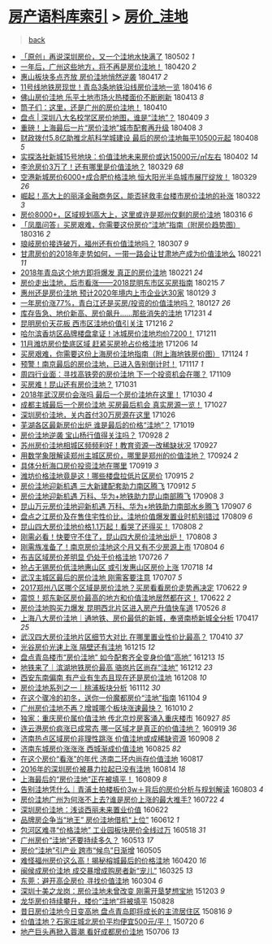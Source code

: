[房产语料库索引](../../README.md)  > [房价_洼地](房价_洼地.md)
====
> [back](../README.md)

- [「原创」再说深圳房价，又一个洼地水快满了](http://jkwz.applinzi.com/ittc/7098482387782730762.html#%E3%80%8C%E5%8E%9F%E5%88%9B%E3%80%8D%E5%86%8D%E8%AF%B4%E6%B7%B1%E5%9C%B3%E6%88%BF%E4%BB%B7%EF%BC%8C%E5%8F%88%E4%B8%80%E4%B8%AA%E6%B4%BC%E5%9C%B0%E6%B0%B4%E5%BF%AB%E6%BB%A1%E4%BA%86) 180502 *1* 
- [一年后，广州这些地方，将不再是房价洼地！](http://jkwz.applinzi.com/ittc/7094078849040253969.html#%E4%B8%80%E5%B9%B4%E5%90%8E%EF%BC%8C%E5%B9%BF%E5%B7%9E%E8%BF%99%E4%BA%9B%E5%9C%B0%E6%96%B9%EF%BC%8C%E5%B0%86%E4%B8%8D%E5%86%8D%E6%98%AF%E6%88%BF%E4%BB%B7%E6%B4%BC%E5%9C%B0%EF%BC%81) 180420 *2* 
- [惠山板块多点齐放 房价洼地悄然逆袭](http://jkwz.applinzi.com/ittc/7092978054718817290.html#%E6%83%A0%E5%B1%B1%E6%9D%BF%E5%9D%97%E5%A4%9A%E7%82%B9%E9%BD%90%E6%94%BE+%E6%88%BF%E4%BB%B7%E6%B4%BC%E5%9C%B0%E6%82%84%E7%84%B6%E9%80%86%E8%A2%AD) 180417 *2* 
- [11号线地铁房现世！青岛3条地铁沿线房价洼地一览](http://jkwz.applinzi.com/ittc/7092514014825546769.html#11%E5%8F%B7%E7%BA%BF%E5%9C%B0%E9%93%81%E6%88%BF%E7%8E%B0%E4%B8%96%EF%BC%81%E9%9D%92%E5%B2%9B3%E6%9D%A1%E5%9C%B0%E9%93%81%E6%B2%BF%E7%BA%BF%E6%88%BF%E4%BB%B7%E6%B4%BC%E5%9C%B0%E4%B8%80%E8%A7%88) 180416 *6* 
- [佛山房价洼地 乐平土地市场火热楼面价不断刷新](http://jkwz.applinzi.com/ittc/7091504974133724176.html#%E4%BD%9B%E5%B1%B1%E6%88%BF%E4%BB%B7%E6%B4%BC%E5%9C%B0+%E4%B9%90%E5%B9%B3%E5%9C%9F%E5%9C%B0%E5%B8%82%E5%9C%BA%E7%81%AB%E7%83%AD%E6%A5%BC%E9%9D%A2%E4%BB%B7%E4%B8%8D%E6%96%AD%E5%88%B7%E6%96%B0) 180413 *8* 
- [筒子们：这里，还是广州的房价洼地！](http://jkwz.applinzi.com/ittc/7090413215047746577.html#%E7%AD%92%E5%AD%90%E4%BB%AC%EF%BC%9A%E8%BF%99%E9%87%8C%EF%BC%8C%E8%BF%98%E6%98%AF%E5%B9%BF%E5%B7%9E%E7%9A%84%E6%88%BF%E4%BB%B7%E6%B4%BC%E5%9C%B0%EF%BC%81) 180410  
- [盘点 | 深圳八大名校学区房价地图，谁是“洼地”？](http://jkwz.applinzi.com/ittc/7090018789272060935.html#%E7%9B%98%E7%82%B9+%7C+%E6%B7%B1%E5%9C%B3%E5%85%AB%E5%A4%A7%E5%90%8D%E6%A0%A1%E5%AD%A6%E5%8C%BA%E6%88%BF%E4%BB%B7%E5%9C%B0%E5%9B%BE%EF%BC%8C%E8%B0%81%E6%98%AF%E2%80%9C%E6%B4%BC%E5%9C%B0%E2%80%9D%EF%BC%9F) 180409 *3* 
- [重磅！上海最后一片“房价洼地”城市配套再升级](http://jkwz.applinzi.com/ittc/7089660282077185041.html#%E9%87%8D%E7%A3%85%EF%BC%81%E4%B8%8A%E6%B5%B7%E6%9C%80%E5%90%8E%E4%B8%80%E7%89%87%E2%80%9C%E6%88%BF%E4%BB%B7%E6%B4%BC%E5%9C%B0%E2%80%9D%E5%9F%8E%E5%B8%82%E9%85%8D%E5%A5%97%E5%86%8D%E5%8D%87%E7%BA%A7) 180408 *3* 
- [财政拨付5.8亿助推北航科学城建设 最后的房价洼地每平10500元起](http://jkwz.applinzi.com/ittc/7089586969053234193.html#%E8%B4%A2%E6%94%BF%E6%8B%A8%E4%BB%985.8%E4%BA%BF%E5%8A%A9%E6%8E%A8%E5%8C%97%E8%88%AA%E7%A7%91%E5%AD%A6%E5%9F%8E%E5%BB%BA%E8%AE%BE+%E6%9C%80%E5%90%8E%E7%9A%84%E6%88%BF%E4%BB%B7%E6%B4%BC%E5%9C%B0%E6%AF%8F%E5%B9%B310500%E5%85%83%E8%B5%B7) 180408 *5* 
- [实探洛社新城15号地块：价值洼地未来房价或达15000元/㎡左右](http://jkwz.applinzi.com/ittc/7087405035686462481.html#%E5%AE%9E%E6%8E%A2%E6%B4%9B%E7%A4%BE%E6%96%B0%E5%9F%8E15%E5%8F%B7%E5%9C%B0%E5%9D%97%EF%BC%9A%E4%BB%B7%E5%80%BC%E6%B4%BC%E5%9C%B0%E6%9C%AA%E6%9D%A5%E6%88%BF%E4%BB%B7%E6%88%96%E8%BE%BE15000%E5%85%83%2F%E3%8E%A1%E5%B7%A6%E5%8F%B3) 180402 *14* 
- [李沧房价3万了！还有哪里是价值洼地？](http://jkwz.applinzi.com/ittc/7085917309959144465.html#%E6%9D%8E%E6%B2%A7%E6%88%BF%E4%BB%B73%E4%B8%87%E4%BA%86%EF%BC%81%E8%BF%98%E6%9C%89%E5%93%AA%E9%87%8C%E6%98%AF%E4%BB%B7%E5%80%BC%E6%B4%BC%E5%9C%B0%EF%BC%9F) 180329 *68* 
- [空港新城房价6000+成合肥价格洼地 恒大阳光半岛城市展厅绽放！](http://jkwz.applinzi.com/ittc/7085906609866015754.html#%E7%A9%BA%E6%B8%AF%E6%96%B0%E5%9F%8E%E6%88%BF%E4%BB%B76000%2B%E6%88%90%E5%90%88%E8%82%A5%E4%BB%B7%E6%A0%BC%E6%B4%BC%E5%9C%B0+%E6%81%92%E5%A4%A7%E9%98%B3%E5%85%89%E5%8D%8A%E5%B2%9B%E5%9F%8E%E5%B8%82%E5%B1%95%E5%8E%85%E7%BB%BD%E6%94%BE%EF%BC%81) 180329 *26* 
- [崛起！高大上的丽泽金融商务区，能否拯救丰台楼市房价洼地的补涨](http://jkwz.applinzi.com/ittc/7083241094169232390.html#%E5%B4%9B%E8%B5%B7%EF%BC%81%E9%AB%98%E5%A4%A7%E4%B8%8A%E7%9A%84%E4%B8%BD%E6%B3%BD%E9%87%91%E8%9E%8D%E5%95%86%E5%8A%A1%E5%8C%BA%EF%BC%8C%E8%83%BD%E5%90%A6%E6%8B%AF%E6%95%91%E4%B8%B0%E5%8F%B0%E6%A5%BC%E5%B8%82%E6%88%BF%E4%BB%B7%E6%B4%BC%E5%9C%B0%E7%9A%84%E8%A1%A5%E6%B6%A8) 180322 *3* 
- [房价8000+，区域规划高大上，这里或许是郑州仅剩的房价洼地](http://jkwz.applinzi.com/ittc/7081173926724240390.html#%E6%88%BF%E4%BB%B78000%2B%EF%BC%8C%E5%8C%BA%E5%9F%9F%E8%A7%84%E5%88%92%E9%AB%98%E5%A4%A7%E4%B8%8A%EF%BC%8C%E8%BF%99%E9%87%8C%E6%88%96%E8%AE%B8%E6%98%AF%E9%83%91%E5%B7%9E%E4%BB%85%E5%89%A9%E7%9A%84%E6%88%BF%E4%BB%B7%E6%B4%BC%E5%9C%B0) 180316 *6* 
- [「凤凰问答」买房艰难，你需要这份房价“洼地”指南（附房价趋势图）](http://jkwz.applinzi.com/ittc/7081155987409208336.html#%E3%80%8C%E5%87%A4%E5%87%B0%E9%97%AE%E7%AD%94%E3%80%8D%E4%B9%B0%E6%88%BF%E8%89%B0%E9%9A%BE%EF%BC%8C%E4%BD%A0%E9%9C%80%E8%A6%81%E8%BF%99%E4%BB%BD%E6%88%BF%E4%BB%B7%E2%80%9C%E6%B4%BC%E5%9C%B0%E2%80%9D%E6%8C%87%E5%8D%97%EF%BC%88%E9%99%84%E6%88%BF%E4%BB%B7%E8%B6%8B%E5%8A%BF%E5%9B%BE%EF%BC%89) 180316 *2* 
- [琅岐房价接连破万，福州还有价值洼地吗？](http://jkwz.applinzi.com/ittc/7077746211593651216.html#%E7%90%85%E5%B2%90%E6%88%BF%E4%BB%B7%E6%8E%A5%E8%BF%9E%E7%A0%B4%E4%B8%87%EF%BC%8C%E7%A6%8F%E5%B7%9E%E8%BF%98%E6%9C%89%E4%BB%B7%E5%80%BC%E6%B4%BC%E5%9C%B0%E5%90%97%EF%BC%9F) 180307 *9* 
- [甘肃房价的2018年走势如何，一带一路会让甘肃地产成为价值洼地么](http://jkwz.applinzi.com/ittc/7072644578673165319.html#%E7%94%98%E8%82%83%E6%88%BF%E4%BB%B7%E7%9A%842018%E5%B9%B4%E8%B5%B0%E5%8A%BF%E5%A6%82%E4%BD%95%EF%BC%8C%E4%B8%80%E5%B8%A6%E4%B8%80%E8%B7%AF%E4%BC%9A%E8%AE%A9%E7%94%98%E8%82%83%E5%9C%B0%E4%BA%A7%E6%88%90%E4%B8%BA%E4%BB%B7%E5%80%BC%E6%B4%BC%E5%9C%B0%E4%B9%88) 180221 *11* 
- [2018年青岛这个地方即将爆发 真正的房价洼地](http://jkwz.applinzi.com/ittc/7072497968945300486.html#2018%E5%B9%B4%E9%9D%92%E5%B2%9B%E8%BF%99%E4%B8%AA%E5%9C%B0%E6%96%B9%E5%8D%B3%E5%B0%86%E7%88%86%E5%8F%91+%E7%9C%9F%E6%AD%A3%E7%9A%84%E6%88%BF%E4%BB%B7%E6%B4%BC%E5%9C%B0) 180221 *24* 
- [房价走出洼地，后市看涨——2018昆明东市区买房指南](http://jkwz.applinzi.com/ittc/7070274718978802704.html#%E6%88%BF%E4%BB%B7%E8%B5%B0%E5%87%BA%E6%B4%BC%E5%9C%B0%EF%BC%8C%E5%90%8E%E5%B8%82%E7%9C%8B%E6%B6%A8%E2%80%94%E2%80%942018%E6%98%86%E6%98%8E%E4%B8%9C%E5%B8%82%E5%8C%BA%E4%B9%B0%E6%88%BF%E6%8C%87%E5%8D%97) 180215 *7* 
- [惠州还是房价洼地 预计2020年境内上市企业达30家](http://jkwz.applinzi.com/ittc/7063954481840915462.html#%E6%83%A0%E5%B7%9E%E8%BF%98%E6%98%AF%E6%88%BF%E4%BB%B7%E6%B4%BC%E5%9C%B0+%E9%A2%84%E8%AE%A12020%E5%B9%B4%E5%A2%83%E5%86%85%E4%B8%8A%E5%B8%82%E4%BC%81%E4%B8%9A%E8%BE%BE30%E5%AE%B6) 180129 *3* 
- [一年房价涨77%，青白江还是买房/投资的价值洼地吗？](http://jkwz.applinzi.com/ittc/7063224347152352273.html#%E4%B8%80%E5%B9%B4%E6%88%BF%E4%BB%B7%E6%B6%A877%25%EF%BC%8C%E9%9D%92%E7%99%BD%E6%B1%9F%E8%BF%98%E6%98%AF%E4%B9%B0%E6%88%BF%2F%E6%8A%95%E8%B5%84%E7%9A%84%E4%BB%B7%E5%80%BC%E6%B4%BC%E5%9C%B0%E5%90%97%EF%BC%9F) 180127 *26* 
- [库存告急、地价新高、房价飙升……那些消失的洼地](http://jkwz.applinzi.com/ittc/7053150372078552070.html#%E5%BA%93%E5%AD%98%E5%91%8A%E6%80%A5%E3%80%81%E5%9C%B0%E4%BB%B7%E6%96%B0%E9%AB%98%E3%80%81%E6%88%BF%E4%BB%B7%E9%A3%99%E5%8D%87%E2%80%A6%E2%80%A6%E9%82%A3%E4%BA%9B%E6%B6%88%E5%A4%B1%E7%9A%84%E6%B4%BC%E5%9C%B0) 171231 *4* 
- [昆明房价天花板 西市区洼地价值引关注](http://jkwz.applinzi.com/ittc/7047784643560997905.html#%E6%98%86%E6%98%8E%E6%88%BF%E4%BB%B7%E5%A4%A9%E8%8A%B1%E6%9D%BF+%E8%A5%BF%E5%B8%82%E5%8C%BA%E6%B4%BC%E5%9C%B0%E4%BB%B7%E5%80%BC%E5%BC%95%E5%85%B3%E6%B3%A8) 171216 *2* 
- [哈尔滨香坊区品牌楼盘拿证！冰城房价洼地均价7200！](http://jkwz.applinzi.com/ittc/7045880116427621393.html#%E5%93%88%E5%B0%94%E6%BB%A8%E9%A6%99%E5%9D%8A%E5%8C%BA%E5%93%81%E7%89%8C%E6%A5%BC%E7%9B%98%E6%8B%BF%E8%AF%81%EF%BC%81%E5%86%B0%E5%9F%8E%E6%88%BF%E4%BB%B7%E6%B4%BC%E5%9C%B0%E5%9D%87%E4%BB%B77200%EF%BC%81) 171211  
- [11月潍坊房价垫底区域 赶紧买房抢占价格洼地](http://jkwz.applinzi.com/ittc/7043798624591414289.html#11%E6%9C%88%E6%BD%8D%E5%9D%8A%E6%88%BF%E4%BB%B7%E5%9E%AB%E5%BA%95%E5%8C%BA%E5%9F%9F+%E8%B5%B6%E7%B4%A7%E4%B9%B0%E6%88%BF%E6%8A%A2%E5%8D%A0%E4%BB%B7%E6%A0%BC%E6%B4%BC%E5%9C%B0) 171206 *14* 
- [买房艰难，你需要这份上海房价洼地指南（附上海地铁房价图）](http://jkwz.applinzi.com/ittc/7039547455799051281.html#%E4%B9%B0%E6%88%BF%E8%89%B0%E9%9A%BE%EF%BC%8C%E4%BD%A0%E9%9C%80%E8%A6%81%E8%BF%99%E4%BB%BD%E4%B8%8A%E6%B5%B7%E6%88%BF%E4%BB%B7%E6%B4%BC%E5%9C%B0%E6%8C%87%E5%8D%97%EF%BC%88%E9%99%84%E4%B8%8A%E6%B5%B7%E5%9C%B0%E9%93%81%E6%88%BF%E4%BB%B7%E5%9B%BE%EF%BC%89) 171124 *1* 
- [预警！南京最后的房价洼地，已进入告别倒计时！](http://jkwz.applinzi.com/ittc/7036843422533551120.html#%E9%A2%84%E8%AD%A6%EF%BC%81%E5%8D%97%E4%BA%AC%E6%9C%80%E5%90%8E%E7%9A%84%E6%88%BF%E4%BB%B7%E6%B4%BC%E5%9C%B0%EF%BC%8C%E5%B7%B2%E8%BF%9B%E5%85%A5%E5%91%8A%E5%88%AB%E5%80%92%E8%AE%A1%E6%97%B6%EF%BC%81) 171117 *1* 
- [周四行业面：寻找高铁旁的房价洼地 下一个投资机会在哪？](http://jkwz.applinzi.com/ittc/7034082778004587537.html#%E5%91%A8%E5%9B%9B%E8%A1%8C%E4%B8%9A%E9%9D%A2%EF%BC%9A%E5%AF%BB%E6%89%BE%E9%AB%98%E9%93%81%E6%97%81%E7%9A%84%E6%88%BF%E4%BB%B7%E6%B4%BC%E5%9C%B0+%E4%B8%8B%E4%B8%80%E4%B8%AA%E6%8A%95%E8%B5%84%E6%9C%BA%E4%BC%9A%E5%9C%A8%E5%93%AA%EF%BC%9F) 171109  
- [买房难！昆山还有房价洼地？](http://jkwz.applinzi.com/ittc/7030493923791864848.html#%E4%B9%B0%E6%88%BF%E9%9A%BE%EF%BC%81%E6%98%86%E5%B1%B1%E8%BF%98%E6%9C%89%E6%88%BF%E4%BB%B7%E6%B4%BC%E5%9C%B0%EF%BC%9F) 171031  
- [2018年武汉房价会涨吗 最后一个房价洼地在这里！](http://jkwz.applinzi.com/ittc/7030317224307459088.html#2018%E5%B9%B4%E6%AD%A6%E6%B1%89%E6%88%BF%E4%BB%B7%E4%BC%9A%E6%B6%A8%E5%90%97+%E6%9C%80%E5%90%8E%E4%B8%80%E4%B8%AA%E6%88%BF%E4%BB%B7%E6%B4%BC%E5%9C%B0%E5%9C%A8%E8%BF%99%E9%87%8C%EF%BC%81) 171030 *4* 
- [成都主城最后一个房价洼地 买房最后机会 真实房源一览！](http://jkwz.applinzi.com/ittc/7029086085660017681.html#%E6%88%90%E9%83%BD%E4%B8%BB%E5%9F%8E%E6%9C%80%E5%90%8E%E4%B8%80%E4%B8%AA%E6%88%BF%E4%BB%B7%E6%B4%BC%E5%9C%B0+%E4%B9%B0%E6%88%BF%E6%9C%80%E5%90%8E%E6%9C%BA%E4%BC%9A+%E7%9C%9F%E5%AE%9E%E6%88%BF%E6%BA%90%E4%B8%80%E8%A7%88%EF%BC%81) 171027  
- [深圳房价洼地，关内首付30万房源在这里](http://jkwz.applinzi.com/ittc/7028692030732108816.html#%E6%B7%B1%E5%9C%B3%E6%88%BF%E4%BB%B7%E6%B4%BC%E5%9C%B0%EF%BC%8C%E5%85%B3%E5%86%85%E9%A6%96%E4%BB%9830%E4%B8%87%E6%88%BF%E6%BA%90%E5%9C%A8%E8%BF%99%E9%87%8C) 171026  
- [芜湖各区最新房价出炉 谁是最后的价格“洼地”？](http://jkwz.applinzi.com/ittc/7026064541656548369.html#%E8%8A%9C%E6%B9%96%E5%90%84%E5%8C%BA%E6%9C%80%E6%96%B0%E6%88%BF%E4%BB%B7%E5%87%BA%E7%82%89+%E8%B0%81%E6%98%AF%E6%9C%80%E5%90%8E%E7%9A%84%E4%BB%B7%E6%A0%BC%E2%80%9C%E6%B4%BC%E5%9C%B0%E2%80%9D%EF%BC%9F) 171019  
- [房价洼地逆袭 宝山杨行值得关注吗？](http://jkwz.applinzi.com/ittc/7018281746444059664.html#%E6%88%BF%E4%BB%B7%E6%B4%BC%E5%9C%B0%E9%80%86%E8%A2%AD+%E5%AE%9D%E5%B1%B1%E6%9D%A8%E8%A1%8C%E5%80%BC%E5%BE%97%E5%85%B3%E6%B3%A8%E5%90%97%EF%BC%9F) 170928 *2* 
- [苏州房价洼地相城区频频利好！教育资源一改稀缺状况](http://jkwz.applinzi.com/ittc/7017928985265308689.html#%E8%8B%8F%E5%B7%9E%E6%88%BF%E4%BB%B7%E6%B4%BC%E5%9C%B0%E7%9B%B8%E5%9F%8E%E5%8C%BA%E9%A2%91%E9%A2%91%E5%88%A9%E5%A5%BD%EF%BC%81%E6%95%99%E8%82%B2%E8%B5%84%E6%BA%90%E4%B8%80%E6%94%B9%E7%A8%80%E7%BC%BA%E7%8A%B6%E5%86%B5) 170927  
- [用数学象限解读郑州主城区房价，哪里是郑州的价值洼地？](http://jkwz.applinzi.com/ittc/7016936613853266961.html#%E7%94%A8%E6%95%B0%E5%AD%A6%E8%B1%A1%E9%99%90%E8%A7%A3%E8%AF%BB%E9%83%91%E5%B7%9E%E4%B8%BB%E5%9F%8E%E5%8C%BA%E6%88%BF%E4%BB%B7%EF%BC%8C%E5%93%AA%E9%87%8C%E6%98%AF%E9%83%91%E5%B7%9E%E7%9A%84%E4%BB%B7%E5%80%BC%E6%B4%BC%E5%9C%B0%EF%BC%9F) 170924 *2* 
- [具体分析海口房价投资洼地在哪里](http://jkwz.applinzi.com/ittc/7015029293669942289.html#%E5%85%B7%E4%BD%93%E5%88%86%E6%9E%90%E6%B5%B7%E5%8F%A3%E6%88%BF%E4%BB%B7%E6%8A%95%E8%B5%84%E6%B4%BC%E5%9C%B0%E5%9C%A8%E5%93%AA%E9%87%8C) 170919 *3* 
- [潍坊价格洼地竟是这！哪些楼盘拉低片区房价](http://jkwz.applinzi.com/ittc/7013322888684504080.html#%E6%BD%8D%E5%9D%8A%E4%BB%B7%E6%A0%BC%E6%B4%BC%E5%9C%B0%E7%AB%9F%E6%98%AF%E8%BF%99%EF%BC%81%E5%93%AA%E4%BA%9B%E6%A5%BC%E7%9B%98%E6%8B%89%E4%BD%8E%E7%89%87%E5%8C%BA%E6%88%BF%E4%BB%B7) 170915 *2* 
- [房价洼地迎新机遇 三大新建配套助力南区腾飞](http://jkwz.applinzi.com/ittc/7012475245414581264.html#%E6%88%BF%E4%BB%B7%E6%B4%BC%E5%9C%B0%E8%BF%8E%E6%96%B0%E6%9C%BA%E9%81%87+%E4%B8%89%E5%A4%A7%E6%96%B0%E5%BB%BA%E9%85%8D%E5%A5%97%E5%8A%A9%E5%8A%9B%E5%8D%97%E5%8C%BA%E8%85%BE%E9%A3%9E) 170912 *5* 
- [房价洼地迎新机遇 万科、华为+地铁助力昆山南部腾飞](http://jkwz.applinzi.com/ittc/7010965832279278608.html#%E6%88%BF%E4%BB%B7%E6%B4%BC%E5%9C%B0%E8%BF%8E%E6%96%B0%E6%9C%BA%E9%81%87+%E4%B8%87%E7%A7%91%E3%80%81%E5%8D%8E%E4%B8%BA%2B%E5%9C%B0%E9%93%81%E5%8A%A9%E5%8A%9B%E6%98%86%E5%B1%B1%E5%8D%97%E9%83%A8%E8%85%BE%E9%A3%9E) 170908 *3* 
- [昆山万元房价洼地迎新机遇 万科、华为+地铁助力南部水乡腾飞](http://jkwz.applinzi.com/ittc/7010585508311467024.html#%E6%98%86%E5%B1%B1%E4%B8%87%E5%85%83%E6%88%BF%E4%BB%B7%E6%B4%BC%E5%9C%B0%E8%BF%8E%E6%96%B0%E6%9C%BA%E9%81%87+%E4%B8%87%E7%A7%91%E3%80%81%E5%8D%8E%E4%B8%BA%2B%E5%9C%B0%E9%93%81%E5%8A%A9%E5%8A%9B%E5%8D%97%E9%83%A8%E6%B0%B4%E4%B9%A1%E8%85%BE%E9%A3%9E) 170907 *6* 
- [盘点之江房价及在售住宅性价比，洼地价值爆发置业时机别错过](http://jkwz.applinzi.com/ittc/6999485826659255312.html#%E7%9B%98%E7%82%B9%E4%B9%8B%E6%B1%9F%E6%88%BF%E4%BB%B7%E5%8F%8A%E5%9C%A8%E5%94%AE%E4%BD%8F%E5%AE%85%E6%80%A7%E4%BB%B7%E6%AF%94%EF%BC%8C%E6%B4%BC%E5%9C%B0%E4%BB%B7%E5%80%BC%E7%88%86%E5%8F%91%E7%BD%AE%E4%B8%9A%E6%97%B6%E6%9C%BA%E5%88%AB%E9%94%99%E8%BF%87) 170809 *6* 
- [昆山四大房价洼地价格1.1万起！看哭了还得买！](http://jkwz.applinzi.com/ittc/6999424643398894608.html#%E6%98%86%E5%B1%B1%E5%9B%9B%E5%A4%A7%E6%88%BF%E4%BB%B7%E6%B4%BC%E5%9C%B0%E4%BB%B7%E6%A0%BC1.1%E4%B8%87%E8%B5%B7%EF%BC%81%E7%9C%8B%E5%93%AD%E4%BA%86%E8%BF%98%E5%BE%97%E4%B9%B0%EF%BC%81) 170808 *2* 
- [刚需必看！快要守不住了，昆山四大房价洼地出炉！](http://jkwz.applinzi.com/ittc/6999369292234359824.html#%E5%88%9A%E9%9C%80%E5%BF%85%E7%9C%8B%EF%BC%81%E5%BF%AB%E8%A6%81%E5%AE%88%E4%B8%8D%E4%BD%8F%E4%BA%86%EF%BC%8C%E6%98%86%E5%B1%B1%E5%9B%9B%E5%A4%A7%E6%88%BF%E4%BB%B7%E6%B4%BC%E5%9C%B0%E5%87%BA%E7%82%89%EF%BC%81) 170808 *3* 
- [刚需族准备了！南京房价洼地这个月又有不少房源上市](http://jkwz.applinzi.com/ittc/6998019891549176848.html#%E5%88%9A%E9%9C%80%E6%97%8F%E5%87%86%E5%A4%87%E4%BA%86%EF%BC%81%E5%8D%97%E4%BA%AC%E6%88%BF%E4%BB%B7%E6%B4%BC%E5%9C%B0%E8%BF%99%E4%B8%AA%E6%9C%88%E5%8F%88%E6%9C%89%E4%B8%8D%E5%B0%91%E6%88%BF%E6%BA%90%E4%B8%8A%E5%B8%82) 170804 *6* 
- [布吉区域房价差明显 仍处于价格洼地](http://jkwz.applinzi.com/ittc/6994664287245960208.html#%E5%B8%83%E5%90%89%E5%8C%BA%E5%9F%9F%E6%88%BF%E4%BB%B7%E5%B7%AE%E6%98%8E%E6%98%BE+%E4%BB%8D%E5%A4%84%E4%BA%8E%E4%BB%B7%E6%A0%BC%E6%B4%BC%E5%9C%B0) 170726 *7* 
- [抢占无锡房价低洼地惠山区 或引发惠山区房价上涨](http://jkwz.applinzi.com/ittc/6991552057444926480.html#%E6%8A%A2%E5%8D%A0%E6%97%A0%E9%94%A1%E6%88%BF%E4%BB%B7%E4%BD%8E%E6%B4%BC%E5%9C%B0%E6%83%A0%E5%B1%B1%E5%8C%BA+%E6%88%96%E5%BC%95%E5%8F%91%E6%83%A0%E5%B1%B1%E5%8C%BA%E6%88%BF%E4%BB%B7%E4%B8%8A%E6%B6%A8) 170718 *14* 
- [武汉主城区最后的房价洼地 刚需客要注意](http://jkwz.applinzi.com/ittc/6987511885241779205.html#%E6%AD%A6%E6%B1%89%E4%B8%BB%E5%9F%8E%E5%8C%BA%E6%9C%80%E5%90%8E%E7%9A%84%E6%88%BF%E4%BB%B7%E6%B4%BC%E5%9C%B0+%E5%88%9A%E9%9C%80%E5%AE%A2%E8%A6%81%E6%B3%A8%E6%84%8F) 170707 *5* 
- [2017郑州八区哪个区域是房价洼地？买房看看房价走势再决定](http://jkwz.applinzi.com/ittc/6981920665744458756.html#2017%E9%83%91%E5%B7%9E%E5%85%AB%E5%8C%BA%E5%93%AA%E4%B8%AA%E5%8C%BA%E5%9F%9F%E6%98%AF%E6%88%BF%E4%BB%B7%E6%B4%BC%E5%9C%B0%EF%BC%9F%E4%B9%B0%E6%88%BF%E7%9C%8B%E7%9C%8B%E6%88%BF%E4%BB%B7%E8%B5%B0%E5%8A%BF%E5%86%8D%E5%86%B3%E5%AE%9A) 170622 *9* 
- [震惊！郑东新区房价最高的地方和价值洼地居然都在这！](http://jkwz.applinzi.com/ittc/6981796322225947653.html#%E9%9C%87%E6%83%8A%EF%BC%81%E9%83%91%E4%B8%9C%E6%96%B0%E5%8C%BA%E6%88%BF%E4%BB%B7%E6%9C%80%E9%AB%98%E7%9A%84%E5%9C%B0%E6%96%B9%E5%92%8C%E4%BB%B7%E5%80%BC%E6%B4%BC%E5%9C%B0%E5%B1%85%E7%84%B6%E9%83%BD%E5%9C%A8%E8%BF%99%EF%BC%81) 170622 *2* 
- [房价洼地购买力爆发 昆明西北片区进入房产升值快车道](http://jkwz.applinzi.com/ittc/6972012505231524868.html#%E6%88%BF%E4%BB%B7%E6%B4%BC%E5%9C%B0%E8%B4%AD%E4%B9%B0%E5%8A%9B%E7%88%86%E5%8F%91+%E6%98%86%E6%98%8E%E8%A5%BF%E5%8C%97%E7%89%87%E5%8C%BA%E8%BF%9B%E5%85%A5%E6%88%BF%E4%BA%A7%E5%8D%87%E5%80%BC%E5%BF%AB%E8%BD%A6%E9%81%93) 170526 *8* 
- [上海八大房价洼地｜通地铁、房价最低的新城，奉贤南桥新城全分析](http://jkwz.applinzi.com/ittc/6957624421194925060.html#%E4%B8%8A%E6%B5%B7%E5%85%AB%E5%A4%A7%E6%88%BF%E4%BB%B7%E6%B4%BC%E5%9C%B0%EF%BD%9C%E9%80%9A%E5%9C%B0%E9%93%81%E3%80%81%E6%88%BF%E4%BB%B7%E6%9C%80%E4%BD%8E%E7%9A%84%E6%96%B0%E5%9F%8E%EF%BC%8C%E5%A5%89%E8%B4%A4%E5%8D%97%E6%A1%A5%E6%96%B0%E5%9F%8E%E5%85%A8%E5%88%86%E6%9E%90) 170417 *25* 
- [武汉四大房价洼地片区细节大对比 在哪里置业性价比最高？](http://jkwz.applinzi.com/ittc/6954840436614104069.html#%E6%AD%A6%E6%B1%89%E5%9B%9B%E5%A4%A7%E6%88%BF%E4%BB%B7%E6%B4%BC%E5%9C%B0%E7%89%87%E5%8C%BA%E7%BB%86%E8%8A%82%E5%A4%A7%E5%AF%B9%E6%AF%94+%E5%9C%A8%E5%93%AA%E9%87%8C%E7%BD%AE%E4%B8%9A%E6%80%A7%E4%BB%B7%E6%AF%94%E6%9C%80%E9%AB%98%EF%BC%9F) 170410 *37* 
- [光谷房价光速上涨 隔壁还有洼地](http://jkwz.applinzi.com/ittc/6911877756500837381.html#%E5%85%89%E8%B0%B7%E6%88%BF%E4%BB%B7%E5%85%89%E9%80%9F%E4%B8%8A%E6%B6%A8+%E9%9A%94%E5%A3%81%E8%BF%98%E6%9C%89%E6%B4%BC%E5%9C%B0) 161215 *12* 
- [盘点青岛楼市“房价洼地” 如今配套齐全变身价值“高地”](http://jkwz.applinzi.com/ittc/6911013685870199813.html#%E7%9B%98%E7%82%B9%E9%9D%92%E5%B2%9B%E6%A5%BC%E5%B8%82%E2%80%9C%E6%88%BF%E4%BB%B7%E6%B4%BC%E5%9C%B0%E2%80%9D+%E5%A6%82%E4%BB%8A%E9%85%8D%E5%A5%97%E9%BD%90%E5%85%A8%E5%8F%98%E8%BA%AB%E4%BB%B7%E5%80%BC%E2%80%9C%E9%AB%98%E5%9C%B0%E2%80%9D) 161213 *15* 
- [地铁来了｜滨湖地铁房价最高 骆岗片区尚存“洼地”](http://jkwz.applinzi.com/ittc/6910769912808473604.html#%E5%9C%B0%E9%93%81%E6%9D%A5%E4%BA%86%EF%BD%9C%E6%BB%A8%E6%B9%96%E5%9C%B0%E9%93%81%E6%88%BF%E4%BB%B7%E6%9C%80%E9%AB%98+%E9%AA%86%E5%B2%97%E7%89%87%E5%8C%BA%E5%B0%9A%E5%AD%98%E2%80%9C%E6%B4%BC%E5%9C%B0%E2%80%9D) 161212 *23* 
- [西安东南偏南 有产业有生态且现在还是房价洼地](http://jkwz.applinzi.com/ittc/6909175626274964484.html#%E8%A5%BF%E5%AE%89%E4%B8%9C%E5%8D%97%E5%81%8F%E5%8D%97+%E6%9C%89%E4%BA%A7%E4%B8%9A%E6%9C%89%E7%94%9F%E6%80%81%E4%B8%94%E7%8E%B0%E5%9C%A8%E8%BF%98%E6%98%AF%E6%88%BF%E4%BB%B7%E6%B4%BC%E5%9C%B0) 161208 *10* 
- [房价洼地系列之一｜桃浦板块分析](http://jkwz.applinzi.com/ittc/6899656171765367812.html#%E6%88%BF%E4%BB%B7%E6%B4%BC%E5%9C%B0%E7%B3%BB%E5%88%97%E4%B9%8B%E4%B8%80%EF%BD%9C%E6%A1%83%E6%B5%A6%E6%9D%BF%E5%9D%97%E5%88%86%E6%9E%90) 161112 *30* 
- [在这个骤冷的初冬，送你一份魔都房价“洼地”指南](http://jkwz.applinzi.com/ittc/6896605156010886149.html#%E5%9C%A8%E8%BF%99%E4%B8%AA%E9%AA%A4%E5%86%B7%E7%9A%84%E5%88%9D%E5%86%AC%EF%BC%8C%E9%80%81%E4%BD%A0%E4%B8%80%E4%BB%BD%E9%AD%94%E9%83%BD%E6%88%BF%E4%BB%B7%E2%80%9C%E6%B4%BC%E5%9C%B0%E2%80%9D%E6%8C%87%E5%8D%97) 161104 *9* 
- [广州房价洼地不再？增城哪个板块涨速最快？](http://jkwz.applinzi.com/ittc/6887320934364480517.html#%E5%B9%BF%E5%B7%9E%E6%88%BF%E4%BB%B7%E6%B4%BC%E5%9C%B0%E4%B8%8D%E5%86%8D%EF%BC%9F%E5%A2%9E%E5%9F%8E%E5%93%AA%E4%B8%AA%E6%9D%BF%E5%9D%97%E6%B6%A8%E9%80%9F%E6%9C%80%E5%BF%AB%EF%BC%9F) 161010 *2* 
- [独家：重庆房价属价值洼地 传北京炒房客涌入重庆楼市](http://jkwz.applinzi.com/ittc/6882529186832450564.html#%E7%8B%AC%E5%AE%B6%EF%BC%9A%E9%87%8D%E5%BA%86%E6%88%BF%E4%BB%B7%E5%B1%9E%E4%BB%B7%E5%80%BC%E6%B4%BC%E5%9C%B0+%E4%BC%A0%E5%8C%97%E4%BA%AC%E7%82%92%E6%88%BF%E5%AE%A2%E6%B6%8C%E5%85%A5%E9%87%8D%E5%BA%86%E6%A5%BC%E5%B8%82) 160927 *85* 
- [连云港房价疯涨已成常态 哪一区域才是真正的价值洼地？](http://jkwz.applinzi.com/ittc/6879428535982228484.html#%E8%BF%9E%E4%BA%91%E6%B8%AF%E6%88%BF%E4%BB%B7%E7%96%AF%E6%B6%A8%E5%B7%B2%E6%88%90%E5%B8%B8%E6%80%81+%E5%93%AA%E4%B8%80%E5%8C%BA%E5%9F%9F%E6%89%8D%E6%98%AF%E7%9C%9F%E6%AD%A3%E7%9A%84%E4%BB%B7%E5%80%BC%E6%B4%BC%E5%9C%B0%EF%BC%9F) 160919 *36* 
- [济南热点区域房价非理性跳涨 价值洼地或成稀缺资源](http://jkwz.applinzi.com/ittc/6875518170852492292.html#%E6%B5%8E%E5%8D%97%E7%83%AD%E7%82%B9%E5%8C%BA%E5%9F%9F%E6%88%BF%E4%BB%B7%E9%9D%9E%E7%90%86%E6%80%A7%E8%B7%B3%E6%B6%A8+%E4%BB%B7%E5%80%BC%E6%B4%BC%E5%9C%B0%E6%88%96%E6%88%90%E7%A8%80%E7%BC%BA%E8%B5%84%E6%BA%90) 160908 *2* 
- [济南东城房价涨涨涨 西城渐成价值洼地](http://jkwz.applinzi.com/ittc/6870231394957132805.html#%E6%B5%8E%E5%8D%97%E4%B8%9C%E5%9F%8E%E6%88%BF%E4%BB%B7%E6%B6%A8%E6%B6%A8%E6%B6%A8+%E8%A5%BF%E5%9F%8E%E6%B8%90%E6%88%90%E4%BB%B7%E5%80%BC%E6%B4%BC%E5%9C%B0) 160825 *82* 
- [在这个房价“看涨”的年代 济南二环内尚存价值洼地](http://jkwz.applinzi.com/ittc/6867273551060665349.html#%E5%9C%A8%E8%BF%99%E4%B8%AA%E6%88%BF%E4%BB%B7%E2%80%9C%E7%9C%8B%E6%B6%A8%E2%80%9D%E7%9A%84%E5%B9%B4%E4%BB%A3+%E6%B5%8E%E5%8D%97%E4%BA%8C%E7%8E%AF%E5%86%85%E5%B0%9A%E5%AD%98%E4%BB%B7%E5%80%BC%E6%B4%BC%E5%9C%B0) 160817  
- [2016年的深圳房价被暴力拉起已没有洼地](http://jkwz.applinzi.com/ittc/6866245492643726341.html#2016%E5%B9%B4%E7%9A%84%E6%B7%B1%E5%9C%B3%E6%88%BF%E4%BB%B7%E8%A2%AB%E6%9A%B4%E5%8A%9B%E6%8B%89%E8%B5%B7%E5%B7%B2%E6%B2%A1%E6%9C%89%E6%B4%BC%E5%9C%B0) 160814 *18* 
- [上海最后的“房价洼地”正在被填平！](http://jkwz.applinzi.com/ittc/6864367958842934277.html#%E4%B8%8A%E6%B5%B7%E6%9C%80%E5%90%8E%E7%9A%84%E2%80%9C%E6%88%BF%E4%BB%B7%E6%B4%BC%E5%9C%B0%E2%80%9D%E6%AD%A3%E5%9C%A8%E8%A2%AB%E5%A1%AB%E5%B9%B3%EF%BC%81) 160809 *8* 
- [告别洼地凭什么｜青浦土拍楼板价3w＋背后的房价分析与规划解读](http://jkwz.applinzi.com/ittc/6862129212680569860.html#%E5%91%8A%E5%88%AB%E6%B4%BC%E5%9C%B0%E5%87%AD%E4%BB%80%E4%B9%88%EF%BD%9C%E9%9D%92%E6%B5%A6%E5%9C%9F%E6%8B%8D%E6%A5%BC%E6%9D%BF%E4%BB%B73w%EF%BC%8B%E8%83%8C%E5%90%8E%E7%9A%84%E6%88%BF%E4%BB%B7%E5%88%86%E6%9E%90%E4%B8%8E%E8%A7%84%E5%88%92%E8%A7%A3%E8%AF%BB) 160803 *4* 
- [房价洼地广州为何涨不上去?谁是房价上涨的最大推手?](http://jkwz.applinzi.com/ittc/6857715198680630276.html#%E6%88%BF%E4%BB%B7%E6%B4%BC%E5%9C%B0%E5%B9%BF%E5%B7%9E%E4%B8%BA%E4%BD%95%E6%B6%A8%E4%B8%8D%E4%B8%8A%E5%8E%BB%3F%E8%B0%81%E6%98%AF%E6%88%BF%E4%BB%B7%E4%B8%8A%E6%B6%A8%E7%9A%84%E6%9C%80%E5%A4%A7%E6%8E%A8%E6%89%8B%3F) 160722 *4* 
- [深圳房价洼地：浅谈西丽未来置业价值](http://jkwz.applinzi.com/ittc/6846555897417171972.html#%E6%B7%B1%E5%9C%B3%E6%88%BF%E4%BB%B7%E6%B4%BC%E5%9C%B0%EF%BC%9A%E6%B5%85%E8%B0%88%E8%A5%BF%E4%B8%BD%E6%9C%AA%E6%9D%A5%E7%BD%AE%E4%B8%9A%E4%BB%B7%E5%80%BC) 160622  
- [品牌房企争当“地王” 房价洼地借机“上位”](http://jkwz.applinzi.com/ittc/6842852514554446852.html#%E5%93%81%E7%89%8C%E6%88%BF%E4%BC%81%E4%BA%89%E5%BD%93%E2%80%9C%E5%9C%B0%E7%8E%8B%E2%80%9D+%E6%88%BF%E4%BB%B7%E6%B4%BC%E5%9C%B0%E5%80%9F%E6%9C%BA%E2%80%9C%E4%B8%8A%E4%BD%8D%E2%80%9D) 160612 *1* 
- [包河区难寻“价格洼地” 工业园板块房价全线过万](http://jkwz.applinzi.com/ittc/6833572431444575236.html#%E5%8C%85%E6%B2%B3%E5%8C%BA%E9%9A%BE%E5%AF%BB%E2%80%9C%E4%BB%B7%E6%A0%BC%E6%B4%BC%E5%9C%B0%E2%80%9D+%E5%B7%A5%E4%B8%9A%E5%9B%AD%E6%9D%BF%E5%9D%97%E6%88%BF%E4%BB%B7%E5%85%A8%E7%BA%BF%E8%BF%87%E4%B8%87) 160518 *31* 
- [广州房价“洼地”还要持续多久？](http://jkwz.applinzi.com/ittc/6831627420385674244.html#%E5%B9%BF%E5%B7%9E%E6%88%BF%E4%BB%B7%E2%80%9C%E6%B4%BC%E5%9C%B0%E2%80%9D%E8%BF%98%E8%A6%81%E6%8C%81%E7%BB%AD%E5%A4%9A%E4%B9%85%EF%BC%9F) 160513 *17* 
- [房价“洼地”引产业 跨市“候鸟”日渐增](http://jkwz.applinzi.com/ittc/6828588913434035205.html#%E6%88%BF%E4%BB%B7%E2%80%9C%E6%B4%BC%E5%9C%B0%E2%80%9D%E5%BC%95%E4%BA%A7%E4%B8%9A+%E8%B7%A8%E5%B8%82%E2%80%9C%E5%80%99%E9%B8%9F%E2%80%9D%E6%97%A5%E6%B8%90%E5%A2%9E) 160505  
- [难怪福州房价这么高！揭秘榕城最后的价格洼地](http://jkwz.applinzi.com/ittc/6823101157727536133.html#%E9%9A%BE%E6%80%AA%E7%A6%8F%E5%B7%9E%E6%88%BF%E4%BB%B7%E8%BF%99%E4%B9%88%E9%AB%98%EF%BC%81%E6%8F%AD%E7%A7%98%E6%A6%95%E5%9F%8E%E6%9C%80%E5%90%8E%E7%9A%84%E4%BB%B7%E6%A0%BC%E6%B4%BC%E5%9C%B0) 160420 *16* 
- [闽侯成房价洼地 成交暴增成购房者新“宠儿”](http://jkwz.applinzi.com/ittc/6813441530865910789.html#%E9%97%BD%E4%BE%AF%E6%88%90%E6%88%BF%E4%BB%B7%E6%B4%BC%E5%9C%B0+%E6%88%90%E4%BA%A4%E6%9A%B4%E5%A2%9E%E6%88%90%E8%B4%AD%E6%88%BF%E8%80%85%E6%96%B0%E2%80%9C%E5%AE%A0%E5%84%BF%E2%80%9D) 160325 *13* 
- [东莞：避开高企房价 寻找价值洼地](http://jkwz.applinzi.com/ittc/6805667950866465797.html#%E4%B8%9C%E8%8E%9E%EF%BC%9A%E9%81%BF%E5%BC%80%E9%AB%98%E4%BC%81%E6%88%BF%E4%BB%B7+%E5%AF%BB%E6%89%BE%E4%BB%B7%E5%80%BC%E6%B4%BC%E5%9C%B0) 160304 *6* 
- [深圳十美之龙岗：房价洼地未曾改变 刚需开垦梦想宝地](http://jkwz.applinzi.com/ittc/6771669345164067845.html#%E6%B7%B1%E5%9C%B3%E5%8D%81%E7%BE%8E%E4%B9%8B%E9%BE%99%E5%B2%97%EF%BC%9A%E6%88%BF%E4%BB%B7%E6%B4%BC%E5%9C%B0%E6%9C%AA%E6%9B%BE%E6%94%B9%E5%8F%98+%E5%88%9A%E9%9C%80%E5%BC%80%E5%9E%A6%E6%A2%A6%E6%83%B3%E5%AE%9D%E5%9C%B0) 151203 *9* 
- [龙华房价持续攀升，楼价“洼地”将被填平](http://jkwz.applinzi.com/ittc/6735664058193413125.html#%E9%BE%99%E5%8D%8E%E6%88%BF%E4%BB%B7%E6%8C%81%E7%BB%AD%E6%94%80%E5%8D%87%EF%BC%8C%E6%A5%BC%E4%BB%B7%E2%80%9C%E6%B4%BC%E5%9C%B0%E2%80%9D%E5%B0%86%E8%A2%AB%E5%A1%AB%E5%B9%B3) 150828  
- [昔日房价洼地今日变高地 盘点青岛即将成长的主流居住区](http://jkwz.applinzi.com/ittc/547650615720373029.html#%E6%98%94%E6%97%A5%E6%88%BF%E4%BB%B7%E6%B4%BC%E5%9C%B0%E4%BB%8A%E6%97%A5%E5%8F%98%E9%AB%98%E5%9C%B0+%E7%9B%98%E7%82%B9%E9%9D%92%E5%B2%9B%E5%8D%B3%E5%B0%86%E6%88%90%E9%95%BF%E7%9A%84%E4%B8%BB%E6%B5%81%E5%B1%85%E4%BD%8F%E5%8C%BA) 150816 *9* 
- [价值洼地？石家庄城北房价平均便宜500元/平！](http://jkwz.applinzi.com/ittc/547650615083572518.html#%E4%BB%B7%E5%80%BC%E6%B4%BC%E5%9C%B0%EF%BC%9F%E7%9F%B3%E5%AE%B6%E5%BA%84%E5%9F%8E%E5%8C%97%E6%88%BF%E4%BB%B7%E5%B9%B3%E5%9D%87%E4%BE%BF%E5%AE%9C500%E5%85%83%2F%E5%B9%B3%EF%BC%81) 150720 *6* 
- [地产巨头再掀入蓉潮 看好成都房价洼地](http://jkwz.applinzi.com/ittc/547650611427451766.html#%E5%9C%B0%E4%BA%A7%E5%B7%A8%E5%A4%B4%E5%86%8D%E6%8E%80%E5%85%A5%E8%93%89%E6%BD%AE+%E7%9C%8B%E5%A5%BD%E6%88%90%E9%83%BD%E6%88%BF%E4%BB%B7%E6%B4%BC%E5%9C%B0) 150706 *13* 
